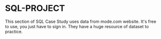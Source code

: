 # SQL-PROJECT
This section of SQL Case Study uses data from mode.com website. It's free to use, you just have to sign in. They have a huge resource of dataset to practice.
